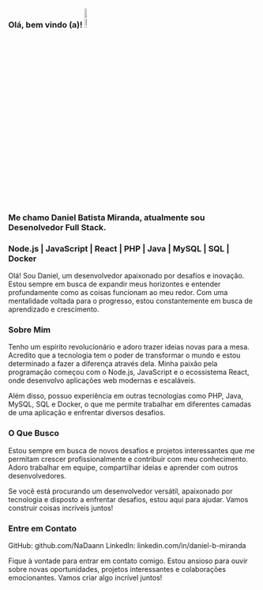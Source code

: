 ### Olá, bem vindo (a)! <img src="https://github-production-user-asset-6210df.s3.amazonaws.com/24524555/238178097-766d336d-b87d-44ba-807c-c51de2bc6b4d.gif" alt="Descrição do GIF" width="10%" heigth="10%">

### Me chamo Daniel Batista Miranda, atualmente sou Desenolvedor Full Stack.

### Node.js | JavaScript | React | PHP | Java | MySQL | SQL | Docker
Olá! Sou Daniel, um desenvolvedor apaixonado por desafios e inovação. Estou sempre em busca de expandir meus horizontes e entender profundamente como as coisas funcionam ao meu redor. Com uma mentalidade voltada para o progresso, estou constantemente em busca de aprendizado e crescimento.

### Sobre Mim
Tenho um espírito revolucionário e adoro trazer ideias novas para a mesa. Acredito que a tecnologia tem o poder de transformar o mundo e estou determinado a fazer a diferença através dela. Minha paixão pela programação começou com o Node.js, JavaScript e o ecossistema React, onde desenvolvo aplicações web modernas e escaláveis.

Além disso, possuo experiência em outras tecnologias como PHP, Java, MySQL, SQL e Docker, o que me permite trabalhar em diferentes camadas de uma aplicação e enfrentar diversos desafios.

### O Que Busco
Estou sempre em busca de novos desafios e projetos interessantes que me permitam crescer profissionalmente e contribuir com meu conhecimento. Adoro trabalhar em equipe, compartilhar ideias e aprender com outros desenvolvedores.

Se você está procurando um desenvolvedor versátil, apaixonado por tecnologia e disposto a enfrentar desafios, estou aqui para ajudar. Vamos construir coisas incríveis juntos!

### Entre em Contato
GitHub: github.com/NaDaann
LinkedIn: linkedin.com/in/daniel-b-miranda

Fique à vontade para entrar em contato comigo. Estou ansioso para ouvir sobre novas oportunidades, projetos interessantes e colaborações emocionantes. Vamos criar algo incrível juntos!
